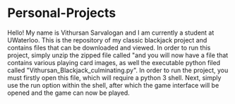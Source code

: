# Personal-Projects
Hello! My name is Vithursan Sarvalogan and I am currently a student at UWaterloo. This is the repository of my classic blackjack project and contains files that can be downloaded and viewed. In order to run this project, simply unzip the zipped file called "and you will now have a file that contains various playing card images, as well the executable python filed called "Vithursan_Blackjack_culminating.py". In order to run the project, you must firstly open this file, which will require a python 3 shell. Next, simply use the run option within the shell, after which the game interface will be opened and the game can now be played. 
